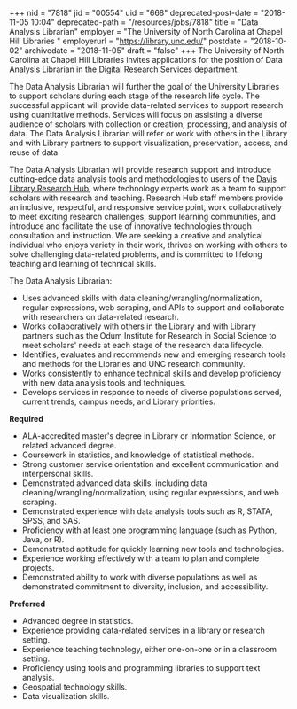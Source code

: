 +++
nid = "7818"
jid = "00554"
uid = "668"
deprecated-post-date = "2018-11-05 10:04"
deprecated-path = "/resources/jobs/7818"
title = "Data Analysis Librarian"
employer = "The University of North Carolina at Chapel Hill Libraries "
employerurl = "https://library.unc.edu/"
postdate = "2018-10-02"
archivedate = "2018-11-05"
draft = "false"
+++
The University of North Carolina at Chapel Hill Libraries invites
applications for the position of Data Analysis Librarian in the Digital
Research Services department.

The Data Analysis Librarian will further the goal of the University
Libraries to support scholars during each stage of the research life
cycle. The successful applicant will provide data-related services to
support research using quantitative methods. Services will focus on
assisting a diverse audience of scholars with collection or creation,
processing, and analysis of data. The Data Analysis Librarian will refer
or work with others in the Library and with Library partners to support
visualization, preservation, access, and reuse of data.

The Data Analysis Librarian will provide research support and introduce
cutting-edge data analysis tools and methodologies to users of the
[Davis Library Research Hub](http://library.unc.edu/services/data/),
where technology experts work as a team to support scholars with
research and teaching. Research Hub staff members provide an inclusive,
respectful, and responsive service point, work collaboratively to meet
exciting research challenges, support learning communities, and
introduce and facilitate the use of innovative technologies through
consultation and instruction. We are seeking a creative and analytical
individual who enjoys variety in their work, thrives on working with
others to solve challenging data-related problems, and is committed to
lifelong teaching and learning of technical skills.

The Data Analysis Librarian:

-   Uses advanced skills with data cleaning/wrangling/normalization,
    regular expressions, web scraping, and APIs to support and
    collaborate with researchers on data-related research.
-   Works collaboratively with others in the Library and with Library
    partners such as the Odum Institute for Research in Social Science
    to meet scholars' needs at each stage of the research data
    lifecycle.
-   Identifies, evaluates and recommends new and emerging research tools
    and methods for the Libraries and UNC research community.
-   Works consistently to enhance technical skills and develop
    proficiency with new data analysis tools and techniques.
-   Develops services in response to needs of diverse populations
    served, current trends, campus needs, and Library priorities.
  
**Required**

-   ALA-accredited master's degree in Library or Information Science, or
    related advanced degree.
-   Coursework in statistics, and knowledge of statistical methods.
-   Strong customer service orientation and excellent communication and
    interpersonal skills.
-   Demonstrated advanced data skills, including data
    cleaning/wrangling/normalization, using regular expressions, and web
    scraping.
-   Demonstrated experience with data analysis tools such as R, STATA,
    SPSS, and SAS.
-   Proficiency with at least one programming language (such as Python,
    Java, or R).
-   Demonstrated aptitude for quickly learning new tools and
    technologies.
-   Experience working effectively with a team to plan and complete
    projects.
-   Demonstrated ability to work with diverse populations as well as
    demonstrated commitment to diversity, inclusion, and accessibility.

**Preferred**

-   Advanced degree in statistics.
-   Experience providing data-related services in a library or research
    setting.
-   Experience teaching technology, either one-on-one or in a classroom
    setting.
-   Proficiency using tools and programming libraries to support text
    analysis.
-   Geospatial technology skills.
-   Data visualization skills.
